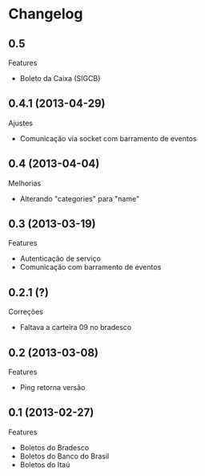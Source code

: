 Changelog
=========

## 0.5

Features
- Boleto da Caixa (SIGCB)

## 0.4.1 (2013-04-29)

Ajustes
- Comunicação via socket com barramento de eventos

## 0.4 (2013-04-04)

Melhorias
- Alterando "categories" para "name"

## 0.3 (2013-03-19)

Features
- Autenticação de serviço
- Comunicação com barramento de eventos

## 0.2.1 (?)

Correções
- Faltava a carteira 09 no bradesco

## 0.2 (2013-03-08)

Features
- Ping retorna versão

## 0.1 (2013-02-27)

Features
- Boletos do Bradesco
- Boletos do Banco do Brasil
- Boletos do Itaú
